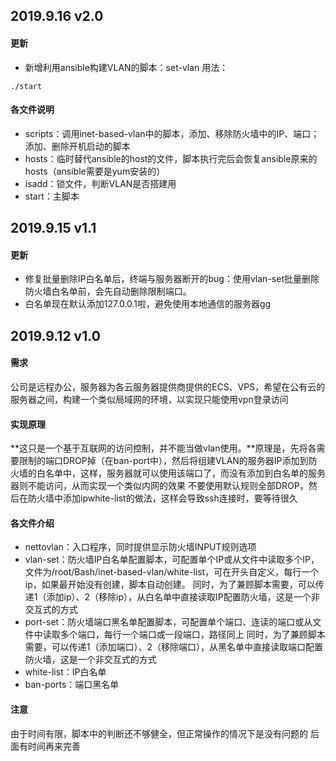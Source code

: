 ## 2019.9.16  v2.0
#### 更新 
- 新增利用ansible构建VLAN的脚本：set-vlan
	用法：
```shell
./start
```
#### 各文件说明
- scripts：调用inet-based-vlan中的脚本，添加、移除防火墙中的IP、端口；添加、删除开机启动的脚本
- hosts：临时替代ansible的host的文件，脚本执行完后会恢复ansible原来的hosts（ansible需要是yum安装的）
- isadd：锁文件，判断VLAN是否搭建用
- start：主脚本


## 2019.9.15  v1.1
#### 更新 
- 修复批量删除IP白名单后，终端与服务器断开的bug：使用vlan-set批量删除防火墙白名单前，会先自动删除限制端口。
- 白名单现在默认添加127.0.0.1啦，避免使用本地通信的服务器gg

## 2019.9.12  v1.0
#### 需求 
公司是远程办公，服务器为各云服务器提供商提供的ECS、VPS，希望在公有云的服务器之间，构建一个类似局域网的环境，以实现只能使用vpn登录访问
#### 实现原理 
**这只是一个基于互联网的访问控制，并不能当做vlan使用。**原理是，先将各需要限制的端口DROP掉（在ban-port中），然后将组建VLAN的服务器IP添加到防火墙的白名单中，这样，服务器就可以使用该端口了，而没有添加到白名单的服务器则不能访问，从而实现一个类似内网的效果
不要使用默认规则全部DROP，然后在防火墙中添加ipwhite-list的做法，这样会导致ssh连接时，要等待很久
#### 各文件介绍
- nettovlan：入口程序，同时提供显示防火墙INPUT规则选项
- vlan-set：防火墙IP白名单配置脚本，可配置单个IP或从文件中读取多个IP，文件为/root/Bash/inet-based-vlan/white-list，可在开头自定义，每行一个ip，如果最开始没有创建，脚本自动创建。
	同时，为了兼顾脚本需要，可以传递1（添加ip）、2（移除ip），从白名单中直接读取IP配置防火墙，这是一个非交互式的方式
- port-set：防火墙端口黑名单配置脚本，可配置单个端口、连读的端口或从文件中读取多个端口，每行一个端口或一段端口，路径同上
	同时，为了兼顾脚本需要，可以传递1（添加端口）、2（移除端口），从黑名单中直接读取端口配置防火墙，这是一个非交互式的方式
- white-list：IP白名单
- ban-ports：端口黑名单
#### 注意 
由于时间有限，脚本中的判断还不够健全，但正常操作的情况下是没有问题的
后面有时间再来完善